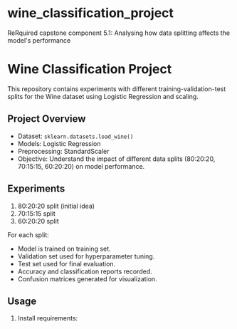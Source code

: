 # wine_classification_project
ReRquired capstone component 5.1: Analysing how data splitting affects the model's performance
# Wine Classification Project

This repository contains experiments with different training-validation-test splits for the Wine dataset using Logistic Regression and scaling.

## Project Overview
- Dataset: `sklearn.datasets.load_wine()`
- Models: Logistic Regression
- Preprocessing: StandardScaler
- Objective: Understand the impact of different data splits (80:20:20, 70:15:15, 60:20:20) on model performance.

## Experiments
1. 80:20:20 split (initial idea)
2. 70:15:15 split
3. 60:20:20 split

For each split:
- Model is trained on training set.
- Validation set used for hyperparameter tuning.
- Test set used for final evaluation.
- Accuracy and classification reports recorded.
- Confusion matrices generated for visualization.

## Usage
1. Install requirements:
